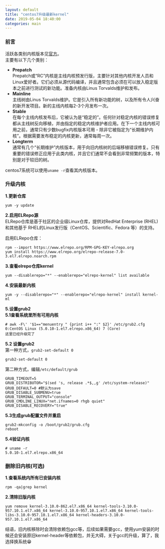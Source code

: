 ```yaml
---
layout: default
title: "centos7升级最新kernel"
date: 2019-05-04 18:40:00
categories: main
---
```

### 前言
活跃各类别内核版本见[官方](https://www.kernel.org/category/releases.html)。  
主要有以下几个类别：  
- **Prepatch**  
Prepatch或“RC”内核是主线内核预发行版，主要针对其他内核开发人员和Linux爱好者。它们必须从源代码编译，并且通常包含必须在可以放入稳定版本之前进行测试的新功能。准备内核由Linus Torvalds维护和发布。  
- **Mainline**  
主线树由Linus Torvalds维护。它是引入所有新功能的树，以及所有令人兴奋的新开发项目。新的主线内核每2-3个月发布一次。  
- **Stable**  
在每个主线内核发布后，它被认为是“稳定的”。任何针对稳定内核的错误修复都从主线树反向移植，并由指定的稳定内核维护者应用。在下一个主线内核可用之前，通常只有少数bugfix内核版本可用 - 除非它被指定为“长期维护内核”。根据需要发布稳定的内核更新，通常每周一次。
- **Longterm**  
通常有几个“长期维护”内核版本，用于向旧内核树的后端移植错误修复。只有重要的错误修正应用于此类内核，并且它们通常不会看到非常频繁的版本，特别是对于较旧的树。  

centos7系统可以使用`uname -r`查看其内核版本。
### 升级内核
**1.更新仓库**  
```
yum -y update
```
**2.启用ELRepo源**  
ELRepo仓库是基于社区的企业级Linux仓库，提供对RedHat Enterprise (RHEL)和其他基于 RHEL的Linux发行版（CentOS、Scientific、Fedora 等）的支持。 

启用ELRepo仓库：  
```
rpm --import https://www.elrepo.org/RPM-GPG-KEY-elrepo.org
yum install https://www.elrepo.org/elrepo-release-7.0-3.el7.elrepo.noarch.rpm
```
**3.查看elrepo仓库kernel**  
```
yum --disablerepo="*" --enablerepo="elrepo-kernel" list available
```
**4.安装最新内核**  
```
yum -y --disablerepo="*" --enablerepo="elrepo-kernel" install kernel-ml
```
**5.设置grub2**  
**5.1查看系统里所有可用内核**  
```
# awk -F\' '$1=="menuentry " {print i++ ":" $2}' /etc/grub2.cfg
0:CentOS Linux (5.0.10-1.el7.elrepo.x86_64) 7 (Core)
这里已经升级完了
```
**5.2 设置grub2**  
第一种方式，`grub2-set-default 0`  
```
grub2-set-default 0
```
第二种方式，编辑`/etc/default/grub`  
```
GRUB_TIMEOUT=5
GRUB_DISTRIBUTOR="$(sed 's, release .*$,,g' /etc/system-release)"
GRUB_DEFAULT=0 #默认为save
GRUB_DISABLE_SUBMENU=true
GRUB_TERMINAL_OUTPUT="console"
GRUB_CMDLINE_LINUX="net.ifnames=0 rhgb quiet"
GRUB_DISABLE_RECOVERY="true"
```
**5.3生成grub配置文件并重启**  
```
grub2-mkconfig -o /boot/grub2/grub.cfg
reboot
```
**5.4验证内核**  
```
# uname -r
5.0.10-1.el7.elrepo.x86_64
```
### 删除旧内核(可选)  
**1.查看系统内所有已安装内核**  
```
rpm -qa|grep kernel
```
**2.清除旧版内核**  
```
yum remove kernel-3.10.0-862.el7.x86_64 kernel-tools-3.10.0-957.10.1.el7.x86_64 kernel-3.10.0-957.10.1.el7.x86_64 kernel-tools-libs-3.10.0-957.10.1.el7.x86_64 kernel-headers-3.10.0-957.10.1.el7.x86_64
```

结语，旧内核移除时会清除依赖包gcc等，后续如果需要gcc，使用yum安装的时候还会安装原旧kernel-header等依赖包，并无大碍，关于gcc的升级，算了，我选择换系统😁
